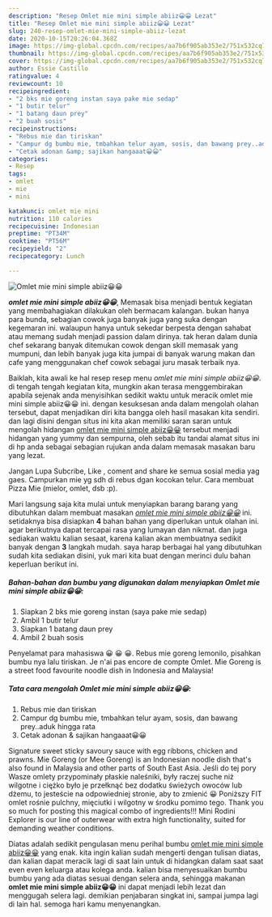 ```yaml
---
description: "Resep Omlet mie mini simple abiiz😀😀 Lezat"
title: "Resep Omlet mie mini simple abiiz😀😀 Lezat"
slug: 240-resep-omlet-mie-mini-simple-abiiz-lezat
date: 2020-10-15T20:26:04.368Z
image: https://img-global.cpcdn.com/recipes/aa7b6f905ab353e2/751x532cq70/omlet-mie-mini-simple-abiiz😀😀-foto-resep-utama.jpg
thumbnail: https://img-global.cpcdn.com/recipes/aa7b6f905ab353e2/751x532cq70/omlet-mie-mini-simple-abiiz😀😀-foto-resep-utama.jpg
cover: https://img-global.cpcdn.com/recipes/aa7b6f905ab353e2/751x532cq70/omlet-mie-mini-simple-abiiz😀😀-foto-resep-utama.jpg
author: Essie Castillo
ratingvalue: 4
reviewcount: 10
recipeingredient:
- "2 bks mie goreng instan saya pake mie sedap"
- "1 butir telur"
- "1 batang daun prey"
- "2 buah sosis"
recipeinstructions:
- "Rebus mie dan tiriskan"
- "Campur dg bumbu mie, tmbahkan telur ayam, sosis, dan bawang prey..aduk hingga rata"
- "Cetak adonan &amp; sajikan hangaaat😀😀"
categories:
- Resep
tags:
- omlet
- mie
- mini

katakunci: omlet mie mini 
nutrition: 110 calories
recipecuisine: Indonesian
preptime: "PT34M"
cooktime: "PT56M"
recipeyield: "2"
recipecategory: Lunch

---
```



![Omlet mie mini simple abiiz😀😀](https://img-global.cpcdn.com/recipes/aa7b6f905ab353e2/751x532cq70/omlet-mie-mini-simple-abiiz😀😀-foto-resep-utama.jpg)

<b><i>omlet mie mini simple abiiz😀😀</i></b>, Memasak bisa menjadi bentuk kegiatan yang membahagiakan dilakukan oleh bermacam kalangan. bukan hanya para bunda, sebagian cowok juga banyak juga yang suka dengan kegemaran ini. walaupun hanya untuk sekedar berpesta dengan sahabat atau memang sudah menjadi passion dalam dirinya. tak heran dalam dunia chef sekarang banyak ditemukan cowok dengan skill memasak yang mumpuni, dan lebih banyak juga kita jumpai di banyak warung makan dan cafe yang menggunakan chef cowok sebagai juru masak terbaik nya.

Baiklah, kita awali ke hal resep resep menu <i>omlet mie mini simple abiiz😀😀</i>. di tengah tengah kegiatan kita, mungkin akan terasa menggembirakan apabila sejenak anda menyisihkan sedikit waktu untuk meracik omlet mie mini simple abiiz😀😀 ini. dengan kesuksesan anda dalam mengolah olahan tersebut, dapat menjadikan diri kita bangga oleh hasil masakan kita sendiri. dan lagi disini dengan situs ini kita akan memiliki saran saran untuk mengolah hidangan <u>omlet mie mini simple abiiz😀😀</u> tersebut menjadi hidangan yang yummy dan sempurna, oleh sebab itu tandai alamat situs ini di hp anda sebagai sebagian rujukan anda dalam memasak masakan baru yang lezat.

Jangan Lupa Subcribe, Like , coment and share ke semua sosial media yag gaes. Campurkan mie yg sdh di rebus dgan kocokan telur. Cara membuat Pizza Mie (mielor, omlet, dsb :p).


Mari langsung saja kita mulai untuk menyiapkan barang barang yang dibutuhkan dalam membuat masakan <u><i>omlet mie mini simple abiiz😀😀</i></u> ini. setidaknya bisa disiapkan <b>4</b> bahan bahan yang diperlukan untuk olahan ini. agar berikutnya dapat tercapai rasa yang lumayan dan nikmat. dan juga sediakan waktu kalian sesaat, karena kalian akan membuatnya sedikit banyak dengan <b>3</b> langkah mudah. saya harap berbagai hal yang dibutuhkan sudah kita sediakan disini, yuk mari kita buat dengan merinci dulu bahan keperluan berikut ini.

<!--inarticleads1-->

##### Bahan-bahan dan bumbu yang digunakan dalam menyiapkan Omlet mie mini simple abiiz😀😀:

1. Siapkan 2 bks mie goreng instan (saya pake mie sedap)
1. Ambil 1 butir telur
1. Siapkan 1 batang daun prey
1. Ambil 2 buah sosis


Penyelamat para mahasiswa 😀 😀 😀. Rebus mie goreng lemonilo, pisahkan bumbu nya lalu tiriskan. Je n&#39;ai pas encore de compte Omlet. Mie Goreng is a street food favourite noodle dish in Indonesia and Malaysia! 

<!--inarticleads2-->

##### Tata cara mengolah Omlet mie mini simple abiiz😀😀:

1. Rebus mie dan tiriskan
1. Campur dg bumbu mie, tmbahkan telur ayam, sosis, dan bawang prey..aduk hingga rata
1. Cetak adonan &amp; sajikan hangaaat😀😀


Signature sweet sticky savoury sauce with egg ribbons, chicken and prawns. Mie Goreng (or Mee Goreng) is an Indonesian noodle dish that&#39;s also found in Malaysia and other parts of South East Asia. Jeśli do tej pory Wasze omlety przypominały płaskie naleśniki, były raczej suche niż wilgotne i ciężko było je przełknąć bez dodatku świeżych owoców lub dżemu, to jesteście na odpowiedniej stronie, aby to zmienić 😀 Poniższy FIT omlet rośnie pulchny, mięciutki i wilgotny w środku pomimo tego. Thank you so much for posting this magical combo of ingredients!!! Mini Rodini Explorer is our line of outerwear with extra high functionality, suited for demanding weather conditions. 

Diatas adalah sedikit pengulasan menu perihal bumbu <u>omlet mie mini simple abiiz😀😀</u> yang enak. kita ingin kalian sudah mengerti dengan tulisan diatas, dan kalian dapat meracik lagi di saat lain untuk di hidangkan dalam saat saat even even keluarga atau kolega anda. kalian bisa menyesuaikan bumbu bumbu yang ada diatas sesuai dengan selera anda, sehingga makanan <b>omlet mie mini simple abiiz😀😀</b> ini dapat menjadi lebih lezat dan menggugah selera lagi. demikian penjabaran singkat ini, sampai jumpa lagi di lain hal. semoga hari kamu menyenangkan.

